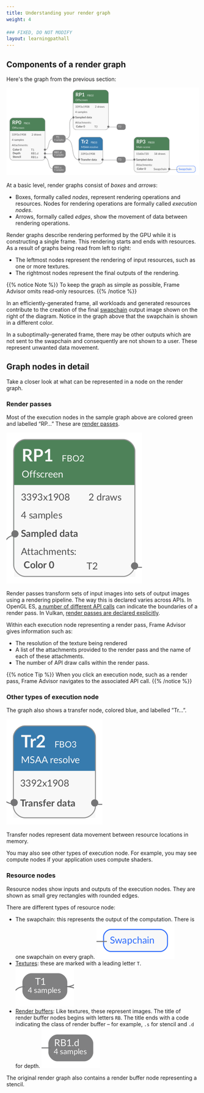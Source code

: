 ```yaml
---
title: Understanding your render graph
weight: 4

### FIXED, DO NOT MODIFY
layout: learningpathall
---
```


## Components of a render graph

Here's the graph from the previous section:

![An inefficient render graph in need of optimization#center](inefficient-render-graph.svg "An inefficient render graph in need of optimization")

At a basic level, render graphs consist of _boxes_ and _arrows_:

* Boxes, formally called _nodes_, represent rendering operations and resources. Nodes for rendering operations are formally called  _execution nodes_.
* Arrows, formally called _edges_, show the movement of data between rendering operations.

Render graphs describe rendering performed by the GPU while it is constructing a single frame. This rendering starts and ends with resources. As a result of graphs being read from left to right:
- The leftmost nodes represent the rendering of input resources, such as one or more textures.
- The rightmost nodes represent the final outputs of the rendering.

{{% notice Note %}}
To keep the graph as simple as possible, Frame Advisor omits read-only resources.
{{% /notice %}}

In an efficiently-generated frame, all workloads and generated resources contribute to the creation of the final [swapchain](https://en.wikipedia.org/wiki/Swap_chain) output image shown on the right of the diagram. Notice in the graph above that the swapchain is shown in a different color.

In a suboptimally-generated frame, there may be other outputs which are not sent to the swapchain and consequently are not shown to a user. These represent unwanted data movement.

## Graph nodes in detail

Take a closer look at what can be represented in a node on the render graph.

### Render passes

Most of the execution nodes in the sample graph above are colored green and labelled “RP…” These are [render passes](https://developer.arm.com/documentation/102479/0100/How-Render-Passes-Work).

![A render pass node#center](render-pass-node.png "Figure 2. A render pass node")

Render passes transform sets of input images into sets of output images using a rendering pipeline. The way this is declared varies across APIs. In OpenGL ES, [a number of different API calls](https://developer.arm.com/documentation/102479/0100/How-Render-Passes-Work/Render-Passes-in-OpenGL) can indicate the boundaries of a render pass. In Vulkan, [render passes are declared explicitly](https://docs.vulkan.org/spec/latest/chapters/renderpass.html).

Within each execution node representing a render pass, Frame Advisor gives information such as:

- The resolution of the texture being rendered
- A list of the attachments provided to the render pass and the name of each of these attachments.
- The number of API draw calls within the render pass.

{{% notice Tip %}}
When you click an execution node, such as a render pass, Frame Advisor navigates to the associated API call.
{{% /notice %}}

### Other types of execution node

The graph also shows a transfer node, colored blue, and labelled ”Tr…”.

![A transfer node#center](transfer-node.png "A transfer node")

Transfer nodes represent data movement between resource locations in memory. 

You may also see other types of execution node. For example, you may see compute nodes if your application uses compute shaders.

### Resource nodes

Resource nodes show inputs and outputs of the execution nodes. They are shown as small grey rectangles with rounded edges.

There are different types of resource node:

- The swapchain: this represents the output of the computation. There is one swapchain on every graph. ![A swapchain node#center](swapchain-node.png "A swapchain node")
- [Textures](https://www.khronos.org/opengl/wiki/Texture): these are marked with a leading letter `T`. ![A texture node#center](texture-node.png "A node for texture 1")
- [Render buffers](https://www.khronos.org/opengl/wiki/Renderbuffer_Object): Like textures, these represent images. The title of render buffer nodes begins with letters `RB`. The title ends with a code indicating the class of render buffer – for example, `.s` for stencil and `.d` for depth. ![A render buffer node#center](render-buffer-node.png "A node for render buffer 1, representing depth") 

The original render graph also contains a render buffer node representing a stencil.

